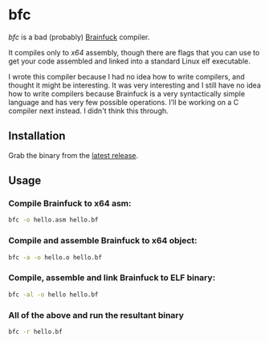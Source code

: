 # bfc

*bfc* is a bad (probably) [Brainfuck](https://en.wikipedia.org/wiki/Brainfuck) compiler. 

It compiles only to *x64* assembly, though there are flags that you can use to get your code assembled and linked into a standard Linux elf executable.

I wrote this compiler because I had no idea how to write compilers, and thought it might be interesting. It was very interesting and I still have no idea how to write compilers because Brainfuck is a very syntactically simple language and has very few possible operations. I'll be working on a C compiler next instead. I didn't think this through.

## Installation

Grab the binary from the [latest release](https://github.com/liamg/bfc/releases/latest).

## Usage

### Compile Brainfuck to x64 asm:

```bash
bfc -o hello.asm hello.bf
```

### Compile and assemble Brainfuck to x64 object:

```bash
bfc -a -o hello.o hello.bf
```

### Compile, assemble and link Brainfuck to ELF binary:

```bash
bfc -al -o hello hello.bf
```

### All of the above and run the resultant binary

```bash
bfc -r hello.bf
```
